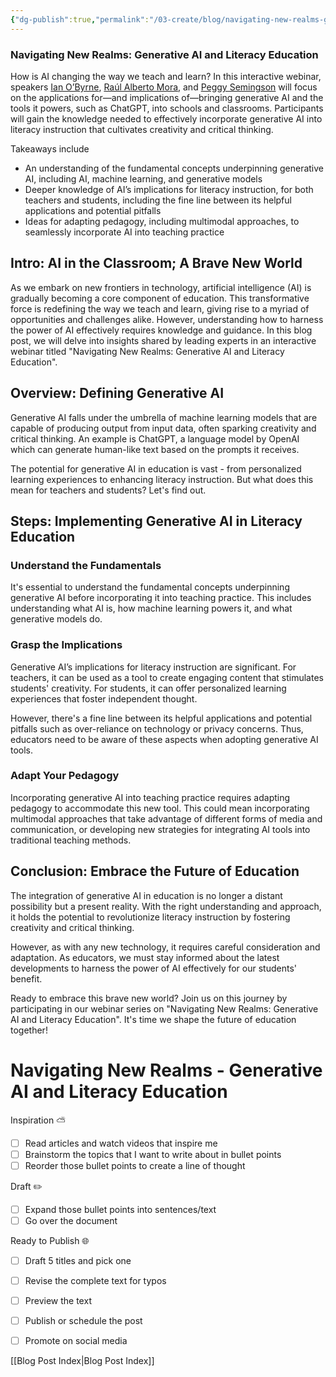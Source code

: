 ```yaml
---
{"dg-publish":true,"permalink":"/03-create/blog/navigating-new-realms-generative-ai-and-literacy-education/","tags":["AI","education","literacy"]}
---
```



### Navigating New Realms: Generative AI and Literacy Education



How is AI changing the way we teach and learn? In this interactive webinar, speakers [Ian O’Byrne](https://ila.digitellinc.com/live/201/page/1435), [Raúl Alberto Mora](https://ila.digitellinc.com/live/201/page/1435), and [Peggy Semingson](https://ila.digitellinc.com/live/201/page/1435) will focus on the applications for—and implications of—bringing generative AI and the tools it powers, such as ChatGPT, into schools and classrooms. Participants will gain the knowledge needed to effectively incorporate generative AI into literacy instruction that cultivates creativity and critical thinking.

Takeaways include

- An understanding of the fundamental concepts underpinning generative AI, including AI, machine learning, and generative models
- Deeper knowledge of AI’s implications for literacy instruction, for both teachers and students, including the fine line between its helpful applications and potential pitfalls
- Ideas for adapting pedagogy, including multimodal approaches, to seamlessly incorporate AI into teaching practice

> 

## Intro: AI in the Classroom; A Brave New World

As we embark on new frontiers in technology, artificial intelligence (AI) is gradually becoming a core component of education. This transformative force is redefining the way we teach and learn, giving rise to a myriad of opportunities and challenges alike. However, understanding how to harness the power of AI effectively requires knowledge and guidance. In this blog post, we will delve into insights shared by leading experts in an interactive webinar titled "Navigating New Realms: Generative AI and Literacy Education". 

## Overview: Defining Generative AI

Generative AI falls under the umbrella of machine learning models that are capable of producing output from input data, often sparking creativity and critical thinking. An example is ChatGPT, a language model by OpenAI which can generate human-like text based on the prompts it receives.

The potential for generative AI in education is vast - from personalized learning experiences to enhancing literacy instruction. But what does this mean for teachers and students? Let's find out.

## Steps: Implementing Generative AI in Literacy Education

### Understand the Fundamentals

It's essential to understand the fundamental concepts underpinning generative AI before incorporating it into teaching practice. This includes understanding what AI is, how machine learning powers it, and what generative models do.

### Grasp the Implications

Generative AI’s implications for literacy instruction are significant. For teachers, it can be used as a tool to create engaging content that stimulates students' creativity. For students, it can offer personalized learning experiences that foster independent thought.

However, there's a fine line between its helpful applications and potential pitfalls such as over-reliance on technology or privacy concerns. Thus, educators need to be aware of these aspects when adopting generative AI tools.

### Adapt Your Pedagogy 

Incorporating generative AI into teaching practice requires adapting pedagogy to accommodate this new tool. This could mean incorporating multimodal approaches that take advantage of different forms of media and communication, or developing new strategies for integrating AI tools into traditional teaching methods.

## Conclusion: Embrace the Future of Education

The integration of generative AI in education is no longer a distant possibility but a present reality. With the right understanding and approach, it holds the potential to revolutionize literacy instruction by fostering creativity and critical thinking. 

However, as with any new technology, it requires careful consideration and adaptation. As educators, we must stay informed about the latest developments to harness the power of AI effectively for our students' benefit.

Ready to embrace this brave new world? Join us on this journey by participating in our webinar series on "Navigating New Realms: Generative AI and Literacy Education". It's time we shape the future of education together!
# Navigating New Realms -  Generative AI and Literacy Education

Inspiration ⛅
- [ ] Read articles and watch videos that inspire me
- [ ] Brainstorm the topics that I want to write about in bullet points
- [ ] Reorder those bullet points to create a line of thought

Draft ✏️
- [ ] Expand those bullet points into sentences/text
- [ ] Go over the document

Ready to Publish 🌐
- [ ] Draft 5 titles and pick one
- [ ] Revise the complete text for typos
- [ ] Preview the text
- [ ] Publish or schedule the post
- [ ] Promote on social media


[[Blog Post Index\|Blog Post Index]]